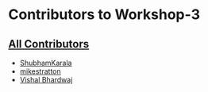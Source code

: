 # Contributors to Workshop-3

## [All Contributors](https://github.com/ShubhamKarala/Workshop-3/graphs/contributors)

- [ShubhamKarala](https://github.com/ShubhamKarala)  
- [mikestratton](https://github.com/mikestratton)
- [Vishal Bhardwaj](https://github.com/srdevelopervishal)
